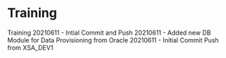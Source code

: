 # Training
Training
20210611 - Intial Commit and Push
20210611 - Added new DB Module for Data Provisioning from Oracle
20210611 - Initial Commit Push from XSA_DEV1